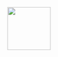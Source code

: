 <div id="header" align="center">
  <img src="https://i.giphy.com/media/v1.Y2lkPTc5MGI3NjExMzB5dWlhdGJkNDM3dmR6dWthdnpqOWltNzhxenJsbG90cGV3a3ZycyZlcD12MV9pbnRlcm5hbF9naWZfYnlfaWQmY3Q9cw/dk931KSyz5sZjRvYhr/giphy.gif" width="100"/>
</div>
